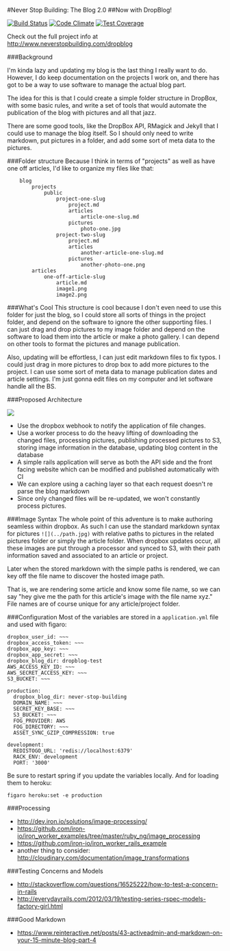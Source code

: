 #Never Stop Building: The Blog 2.0
##Now with DropBlog!

[![Build Status](https://travis-ci.org/neverstopbuilding/dropblog.svg?branch=master)](https://travis-ci.org/neverstopbuilding/dropblog) [![Code Climate](https://codeclimate.com/github/neverstopbuilding/dropblog/badges/gpa.svg)](https://codeclimate.com/github/neverstopbuilding/dropblog) [![Test Coverage](https://codeclimate.com/github/neverstopbuilding/dropblog/badges/coverage.svg)](https://codeclimate.com/github/neverstopbuilding/dropblog)

Check out the full project info at http://www.neverstopbuilding.com/dropblog

###Background

I'm kinda lazy and updating my blog is the last thing I really want to do. However, I do keep documentation on the projects I work on, and there has got to be a way to use software to manage the actual blog part. 

The idea for this is that I could create a simple folder structure in DropBox, with some basic rules, and write a set of tools that would automate the publication of the blog with pictures and all that jazz.

There are some good tools, like the DropBox API, RMagick and Jekyll that I could use to manage the blog itself. So I should only need to write markdown, put pictures in a folder, and add some sort of meta data to the pictures.

###Folder structure
Because I think in terms of "projects" as well as have one off articles, I'd like to organize my files like that:

```
    blog
        projects
            public
                project-one-slug
                    project.md
                    articles
                        article-one-slug.md
                    pictures
                        photo-one.jpg
                project-two-slug
                    project.md
                    articles
                        another-article-one-slug.md
                    pictures
                        another-photo-one.png
        articles
            one-off-article-slug
                article.md
                image1.png
                image2.png
```


###What's Cool
This structure is cool because I don't even need to use this folder for just the blog, so I could store all sorts of things in the project folder, and depend on the software to ignore the other supporting files. I can just drag and drop pictures to my image folder and depend on the software to load them into the article or make a photo gallery. I can depend on other tools to format the pictures and manage publication. 

Also, updating will be effortless, I can just edit markdown files to fix typos. I could just drag in more pictures to drop box to add more pictures to the project. I can use some sort of meta data to manage publication dates and article settings. I'm just gonna edit files on my computer and let software handle all the BS.

###Proposed Architecture

<img src="https://docs.google.com/drawings/d/1_RW2Ro0tOObCKw6MndtMXYpX_LX6PVnoWZsoa1WI9Yw/pub?w=960&amp;h=720">

- Use the dropbox webhook to notify the application of file changes.
- Use a worker process to do the heavy lifting of downloading the changed files, processing pictures, publishing processed pictures to S3, storing image information in the database, updating blog content in the database
- A simple rails application will serve as both the API side and the front facing website which can be modified and published automatically with CI
- We can explore using a caching layer so that each request doesn't re parse the blog markdown
- Since only changed files will be re-updated, we won't constantly process pictures.

###Image Syntax
The whole point of this adventure is to make authoring seamless within dropbox. As such I can use the standard markdown syntax for pictures `![](../path.jpg)` with relative paths to pictures in the related pictures folder or simply the article folder. When dropbox updates occur, all these images are put through a processor and synced to S3, with their path information saved and associated to an article or project. 

Later when the stored markdown with the simple paths is rendered, we can key off the file name to discover the hosted image path.

That is, we are rendering some article and know some file name, so we can say "hey give me the path for this article's image with the file name xyz." File names are of course unique for any article/project folder.

###Configuration
Most of the variables are stored in a `application.yml` file and used with figaro:

```
dropbox_user_id: ~~~
dropbox_access_token: ~~~
dropbox_app_key: ~~~
dropbox_app_secret: ~~~
dropbox_blog_dir: dropblog-test
AWS_ACCESS_KEY_ID: ~~~
AWS_SECRET_ACCESS_KEY: ~~~
S3_BUCKET: ~~~

production:
  dropbox_blog_dir: never-stop-building
  DOMAIN_NAME: ~~~
  SECRET_KEY_BASE: ~~~
  S3_BUCKET: ~~~
  FOG_PROVIDER: AWS
  FOG_DIRECTORY: ~~~
  ASSET_SYNC_GZIP_COMPRESSION: true

development:
  REDISTOGO_URL: 'redis://localhost:6379'
  RACK_ENV: development
  PORT: '3000'
```

Be sure to restart spring if you update the variables locally. And for loading them to heroku:

    figaro heroku:set -e production

###Processing

- http://dev.iron.io/solutions/image-processing/
- https://github.com/iron-io/iron_worker_examples/tree/master/ruby_ng/image_processing
- https://github.com/iron-io/iron_worker_rails_example
- another thing to consider: http://cloudinary.com/documentation/image_transformations

###Testing Concerns and Models
- http://stackoverflow.com/questions/16525222/how-to-test-a-concern-in-rails
- http://everydayrails.com/2012/03/19/testing-series-rspec-models-factory-girl.html

###Good Markdown 
- https://www.reinteractive.net/posts/43-activeadmin-and-markdown-on-your-15-minute-blog-part-4
